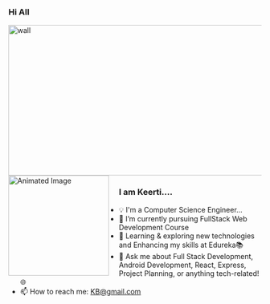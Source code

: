 
### Hi All
<img src="https://github.com/keerti-B-1998/keerti-B-1998/assets/153301474/4f2b1c37-f4f0-4c72-b93e-24483791143b" alt="wall" width="900" height="300">

<div style="overflow: auto;">
  <div style="float: left; margin-right: 20px;">
    <img src="https://github.com/keerti-B-1998/keerti-B-1998/assets/153301474/f1a7bcb3-3576-4ef4-a0c2-496f7996fb81" alt="Animated Image" width="200">
  </div>

  ### I am Keerti....

  * 💡 I'm a Computer Science Engineer...
  * 🔭 I’m currently pursuing FullStack Web Development Course
  * 🌱 Learning & exploring new technologies and Enhancing my skills at Edureka📚
  * 💬 Ask me about Full Stack Development, Android Development, React, Express, Project Planning, or anything tech-related! 🌐
  * 📫 How to reach me: KB@gmail.com
</div>
